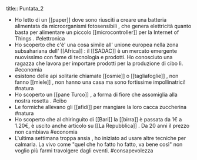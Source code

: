 title:: Puntata_2

- Ho letto di un [[paper]] dove sono riusciti a creare una batteria alimentata da microorganismi fotosensibili , che genera elettricità quanto basta per alimentare un piccolo [[microcontroller]] per la Internet of Things . #elettronica
- Ho scoperto che c'è' una cosa simile all' unione europea nella zona subsahariana dell' [[Africa]] : il [[SADAC]] è un mercato emergente nuovissimo con fame di tecnologia e prodotti. Ho conosciuto una ragazza che lavora per importare prodotti per la produzione di cibo lì. #economia
- esistono delle api solitarie chiamate [[osmie]] o [[tagliafoglie]] , non fanno [[miele]] , non hanno una casa ma sono fortissime impollinatrici! #natura
- Ho scoperto un [[pane Turco]] , a forma di fiore che assomiglia alla nostra rosetta . #cibo
- Le formiche allevano gli [[afidi]] per mangiare la loro cacca zuccherina #natura
- Ho scoperto che al chiringuito di [[Bari]] la [[birra]] è passata da 1€ a 1.20€, è uscito anche articolo su [[La Repubblica]] . Da 20 anni il prezzo non cambiava #economia
- L'ultima settimana troppa ansia , ho iniziato ad usare altre tecniche per calmarla. La vivo come "quel che ho fatto ho fatto, va bene così" non voglio più farmi travolgere dagli eventi. #consapevolezza